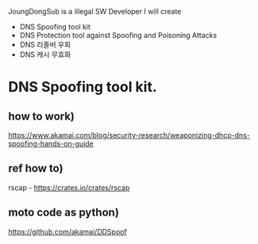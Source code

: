 JoungDongSub is a illegal SW Developer
I will create
- DNS Spoofing tool kit
- DNS Protection tool against Spoofing and Poisoning Attacks 
- DNS 리졸버 우회
- DNS 캐시 무효화


# DNS Spoofing tool kit. 

## how to work)  
https://www.akamai.com/blog/security-research/weaponizing-dhcp-dns-spoofing-hands-on-guide

## ref how to)  
rscap - https://crates.io/crates/rscap

## moto code as python)  

https://github.com/akamai/DDSpoof
